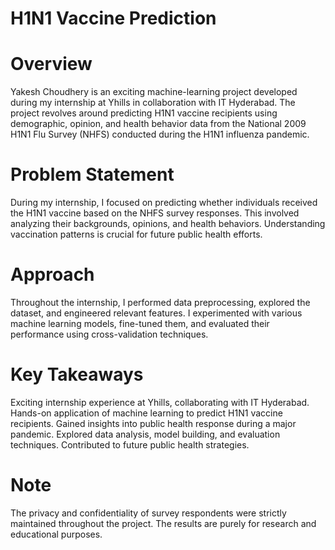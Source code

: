 # H1N1 Vaccine Prediction

# Overview
Yakesh Choudhery is an exciting machine-learning project developed during my internship at Yhills in collaboration with IT Hyderabad. The project revolves around predicting H1N1 vaccine recipients using demographic, opinion, and health behavior data from the National 2009 H1N1 Flu Survey (NHFS) conducted during the H1N1 influenza pandemic.

# Problem Statement
During my internship, I focused on predicting whether individuals received the H1N1 vaccine based on the NHFS survey responses. This involved analyzing their backgrounds, opinions, and health behaviors. Understanding vaccination patterns is crucial for future public health efforts.

# Approach
Throughout the internship, I performed data preprocessing, explored the dataset, and engineered relevant features. I experimented with various machine learning models, fine-tuned them, and evaluated their performance using cross-validation techniques.

# Key Takeaways
Exciting internship experience at Yhills, collaborating with IT Hyderabad.
Hands-on application of machine learning to predict H1N1 vaccine recipients.
Gained insights into public health response during a major pandemic.
Explored data analysis, model building, and evaluation techniques.
Contributed to future public health strategies.

# Note
The privacy and confidentiality of survey respondents were strictly maintained throughout the project. The results are purely for research and educational purposes.
